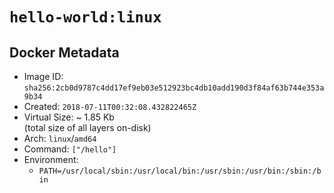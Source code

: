 # `hello-world:linux`

## Docker Metadata

- Image ID: `sha256:2cb0d9787c4dd17ef9eb03e512923bc4db10add190d3f84af63b744e353a9b34`
- Created: `2018-07-11T00:32:08.432822465Z`
- Virtual Size: ~ 1.85 Kb  
  (total size of all layers on-disk)
- Arch: `linux`/`amd64`
- Command: `["/hello"]`
- Environment:
  - `PATH=/usr/local/sbin:/usr/local/bin:/usr/sbin:/usr/bin:/sbin:/bin`
